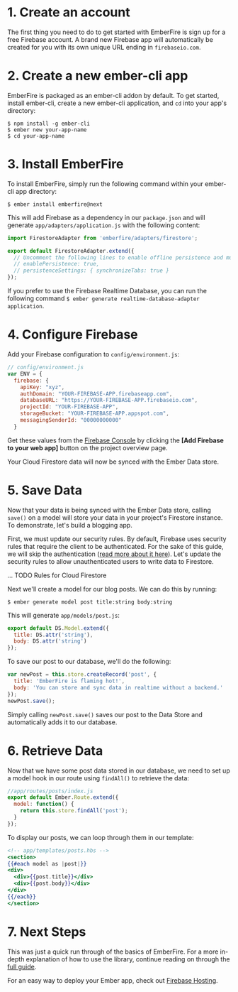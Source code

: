 # 1. Create an account

The first thing you need to do to get started with EmberFire is sign up for a free Firebase account. A brand new Firebase app will automatically be created for you with its own unique URL ending in `firebaseio.com`.

# 2. Create a new ember-cli app

EmberFire is packaged as an ember-cli addon by default. To get started, install ember-cli, create a new ember-cli application, and `cd` into your app's directory:

```
$ npm install -g ember-cli
$ ember new your-app-name
$ cd your-app-name
```

# 3. Install EmberFire

To install EmberFire, simply run the following command within your ember-cli app directory:

```
$ ember install emberfire@next
```

This will add Firebase as a dependency in our `package.json` and will generate `app/adapters/application.js` with the following content:

```js
import FirestoreAdapter from 'emberfire/adapters/firestore';

export default FirestoreAdapter.extend({
  // Uncomment the following lines to enable offline persistence and multi-tab support
  // enablePersistence: true,
  // persistenceSettings: { synchronizeTabs: true }
});
```

If you prefer to use the Firebase Realtime Database, you can run the following command `$ ember generate realtime-database-adapter application`.

# 4. Configure Firebase

Add your Firebase configuration to `config/environment.js`:

```js
// config/environment.js
var ENV = {
  firebase: {
    apiKey: "xyz",
    authDomain: "YOUR-FIREBASE-APP.firebaseapp.com",
    databaseURL: "https://YOUR-FIREBASE-APP.firebaseio.com",
    projectId: "YOUR-FIREBASE-APP",
    storageBucket: "YOUR-FIREBASE-APP.appspot.com",
    messagingSenderId: "00000000000"
  }
```

Get these values from the [Firebase Console](https://console.firebase.google.com/) by clicking the **[Add Firebase to your web app]** button on the project overview page.

Your Cloud Firestore data will now be synced with the Ember Data store.

# 5. Save Data

Now that your data is being synced with the Ember Data store, calling `save()` on a model will store your data in your project's Firestore instance. To demonstrate, let's build a blogging app.

First, we must update our security rules. By default, Firebase uses security rules that require the client to be authenticated. For the sake of this guide, we will skip the authentication ([read more about it here](guide/authentication.md)). Let's update the security rules to allow unauthenticated users to write data to Firestore.

... TODO Rules for Cloud Firestore

Next we'll create a model for our blog posts. We can do this by running:

```
$ ember generate model post title:string body:string
```

This will generate `app/models/post.js`:

```js
export default DS.Model.extend({
  title: DS.attr('string'),
  body: DS.attr('string')
});
```

To save our post to our database, we'll do the following:

```js
var newPost = this.store.createRecord('post', {
  title: 'EmberFire is flaming hot!',
  body: 'You can store and sync data in realtime without a backend.'
});
newPost.save();
```

Simply calling `newPost.save()` saves our post to the Data Store and automatically adds it to our database.

# 6. Retrieve Data

Now that we have some post data stored in our database, we need to set up a model hook in our route using `findAll()` to retrieve the data:

```js
//app/routes/posts/index.js
export default Ember.Route.extend({
  model: function() {
    return this.store.findAll('post');
  }
});
```

To display our posts, we can loop through them in our template:

```handlebars
<!-- app/templates/posts.hbs -->
<section>
{{#each model as |post|}}
<div>
  <div>{{post.title}}</div>
  <div>{{post.body}}</div>
</div>
{{/each}}
</section>
```

# 7. Next Steps

This was just a quick run through of the basics of EmberFire. For a more in-depth explanation of how to use the library, continue reading on through the [full guide](guide/README.md).

For an easy way to deploy your Ember app, check out [Firebase Hosting](https://firebase.google.com/docs/hosting/).
